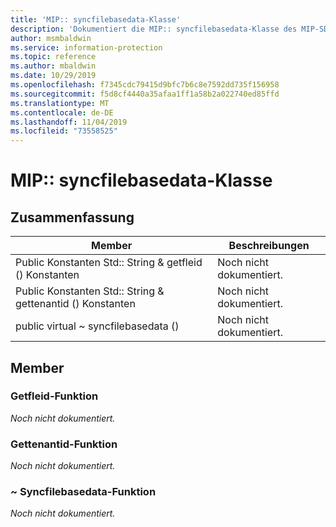 ```yaml
---
title: 'MIP:: syncfilebasedata-Klasse'
description: 'Dokumentiert die MIP:: syncfilebasedata-Klasse des MIP-SDKs (Microsoft Information Protection).'
author: msmbaldwin
ms.service: information-protection
ms.topic: reference
ms.author: mbaldwin
ms.date: 10/29/2019
ms.openlocfilehash: f7345cdc79415d9bfc7b6c8e7592dd735f156958
ms.sourcegitcommit: f5d8cf4440a35afaa1ff1a58b2a022740ed85ffd
ms.translationtype: MT
ms.contentlocale: de-DE
ms.lasthandoff: 11/04/2019
ms.locfileid: "73558525"
---
```

# <a name="class-mipsyncfilebasedata"></a>MIP:: syncfilebasedata-Klasse 
  
## <a name="summary"></a>Zusammenfassung
 Member                        | Beschreibungen                                
--------------------------------|---------------------------------------------
Public Konstanten Std:: String & getfleid () Konstanten  | Noch nicht dokumentiert.
Public Konstanten Std:: String & gettenantid () Konstanten  | Noch nicht dokumentiert.
public virtual ~ syncfilebasedata ()  | Noch nicht dokumentiert.
  
## <a name="members"></a>Member
  
### <a name="getfileid-function"></a>Getfleid-Funktion
_Noch nicht dokumentiert._

  
### <a name="gettenantid-function"></a>Gettenantid-Funktion
_Noch nicht dokumentiert._

  
### <a name="syncfilebasedata-function"></a>~ Syncfilebasedata-Funktion
_Noch nicht dokumentiert._
